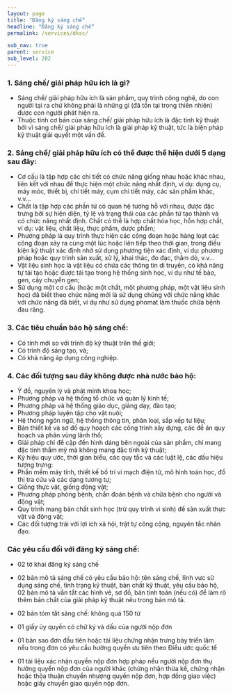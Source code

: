 ```yaml
---
layout: page
title: "Đăng ký sáng chế"
headline: "Đăng ký sáng chế"
permalink: /services/dksc/

sub_nav: true
parent: service
sub_level: 202
---
```


### 1. Sáng chế/ giải pháp hữu ích là gì?
- Sáng chế/ giải pháp hữu ích là sản phẩm, quy trình công nghệ, do con người tại ra chứ không phải là những gì (đã tồn tại trong thiên nhiên) được con người phát hiện ra.
- Thuộc tính cơ bản của sáng chế/ giải pháp hữu ích là đặc tính kỹ thuật bởi vì sáng chế/ giải pháp hữu ích là giải pháp kỹ thuật, tức là biện pháp kỹ thuật giải quyết một vấn đề.

### 2. Sáng chế/ giải pháp hữu ích có thể được thể hiện dưới 5 dạng sau đây:
- Cơ cấu là tập hợp các chi tiết có chức năng giống nhau hoặc khác nhau, liên kết với nhau để thực hiện một chức năng nhất định, ví dụ: dụng cụ, máy móc, thiết bị, chi tiết máy, cụm chi tiết máy, các sản phẩm khác, v.v...
- Chất là tập hợp các phần tử có quan hệ tương hỗ với nhau, được đặc trưng bởi sự hiện diện, tỷ lệ và trạng thái của các phần tử tạo thành và có chức năng nhất định. Chất có thể là hợp chất hóa học, hỗn hợp chất, ví dụ: vật liệu, chất liệu, thực phẩm, dược phẩm;
- Phương pháp là quy trình thực hiện các công đoạn hoặc hàng loạt các công đoạn xảy ra cùng một lúc hoặc liên tiếp theo thời gian, trong điều kiện kỹ thuật xác định nhờ sử dụng phương tiện xác định, ví dụ: phương pháp hoặc quy trình sản xuất, xử lý, khai thác, đo đạc, thăm dò, v.v...
- Vật liệu sinh học là vật liệu có chứa các thông tin di truyền, có khả năng tự tái tạo hoặc được tái tạo trong hệ thống sinh học, ví dụ như tế bào, gen, cây chuyển gen;
- Sử dụng một cơ cấu (hoặc một chất, một phương pháp, một vật liệu sinh học) đã biết theo chức năng mới là sử dụng chúng với chức năng khác với chức năng đã biết, ví dụ như sử dụng phomat làm thuốc chữa bệnh đau răng.

### 3. Các tiêu chuẩn bảo hộ sáng chế:
- Có tính mới so với trình độ kỹ thuật trên thế giới;
- Có trình độ sáng tạo, và;
- Có khả năng áp dụng công nghiệp.

### 4. Các đối tượng sau đây không được nhà nước bảo hộ:
- Ý đồ, nguyên lý và phát minh khoa học;
- Phương pháp và hệ thống tổ chức và quản lý kinh tế;
- Phương pháp và hệ thống giáo dục, giảng dạy, đào tạo;
- Phương pháp luyện tập cho vật nuôi;
- Hệ thóng ngôn ngữ, hệ thống thông tin, phân loại, sắp xếp tư liệu;
- Bản thiết kế và sơ đồ quy hoạch các công trình xây dựng, các đề án quy hoạch và phân vùng lãnh thổ;
- Giải pháp chỉ đề cập đến hình dáng bên ngoài của sản phẩm, chỉ mang đặc tính thẩm mỹ mà không mang đặc tính kỹ thuật;
- Ký hiệu quy ước, thời gian biểu, các quy tắc và các luật lệ, các dấu hiệu tượng trưng:
- Phần mềm máy tính, thiết kế bố trí vi mạch điện tử, mô hình toán học, đồ thị tra cứu và các dạng tương tự;
- Giống thực vật, giống động vật;
- Phương pháp phòng bệnh, chẩn đoán bệnh và chữa bệnh cho người và động vật;
- Quy trình mang bản chất sinh học (trừ quy trình vi sinh) để sản xuất thực vật và động vật;
- Các đối tượng trái với lợi ích xã hội, trật tự công cộng, nguyên tắc nhân đạo.

### Các yêu cầu đối với đăng ký sáng chế:
- 02 tờ khai đăng ký sáng chế

- 02 bản mô tả sáng chế có yêu cầu bảo hộ: tên sáng chế, lĩnh vực sử dụng sáng chế, tình trạng kỹ thuật, bản chất kỹ thuật, yêu cầu bảo hộ, 02 bản mô tả vắn tắt các hình vẽ, sơ đồ, bản tính toán (nếu có) để làm rõ thêm bản chất của giải pháp kỹ thuật nêu trong bản mô tả.

- 02 bản tóm tắt sáng chế: không quá 150 từ

- 01 giấy ủy quyền có chữ ký và dấu của người nộp đơn

- 01 bản sao đơn đầu tiên hoặc tài liệu chứng nhận trưng bày triển lãm nếu trong đơn có yêu cầu hưởng quyền ưu tiên theo Điều ước quốc tế

- 01 tài liệu xác nhận quyền nộp đơn hợp pháp nếu người nộp đơn thụ hưởng quyền nộp đơn của người khác (chứng nhận thừa kế, chứng nhận hoặc thỏa thuận chuyển nhượng quyền nộp đơn, hợp đồng giao việc) hoặc giấy chuyển giao quyền nộp đơn. 
